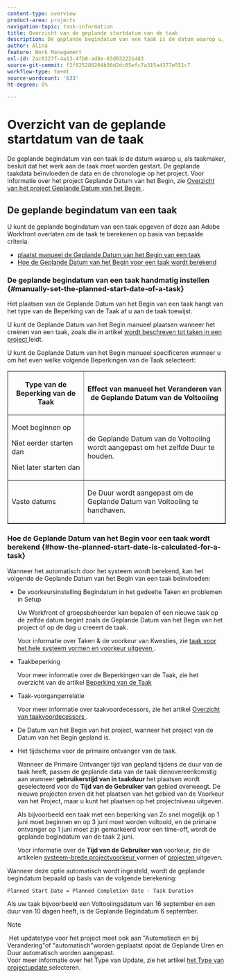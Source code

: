 ```yaml
---
content-type: overview
product-area: projects
navigation-topic: task-information
title: Overzicht van de geplande startdatum van de taak
description: De geplande begindatum van een taak is de datum waarop u, als taakmaker, besluit dat het werk aan de taak moet worden gestart. De geplande taakdata beïnvloeden de data en de chronologie op het project. Voor informatie over het project Geplande Datum van het Begin, zie Overzicht van de geplande Datum van het Begin van het project.
author: Alina
feature: Work Management
exl-id: 2ac6327f-4a13-4fb8-ad8e-03d032221483
source-git-commit: f2f825280204b56d2dc85efc7a315a4377e551c7
workflow-type: tm+mt
source-wordcount: '633'
ht-degree: 0%

---
```


# Overzicht van de geplande startdatum van de taak

De geplande begindatum van een taak is de datum waarop u, als taakmaker, besluit dat het werk aan de taak moet worden gestart. De geplande taakdata beïnvloeden de data en de chronologie op het project. Voor informatie over het project Geplande Datum van het Begin, zie [ Overzicht van het project Geplande Datum van het Begin ](../../../manage-work/projects/planning-a-project/project-planned-start-date.md).

## De geplande begindatum van een taak

U kunt de geplande begindatum van een taak opgeven of deze aan Adobe Workfront overlaten om de taak te berekenen op basis van bepaalde criteria. 

* [ plaatst manueel de Geplande Datum van het Begin van een taak ](#manually-set-the-planned-start-date-of-a-task)
* [Hoe de Geplande Datum van het Begin voor een taak wordt berekend](#how-the-planned-start-date-is-calculated-for-a-task)

### De geplande begindatum van een taak handmatig instellen {#manually-set-the-planned-start-date-of-a-task}

Het plaatsen van de Geplande Datum van het Begin van een taak hangt van het type van de Beperking van de Taak af u aan de taak toewijst. 

U kunt de Geplande Datum van het Begin manueel plaatsen wanneer het creëren van een taak, zoals die in artikel [ wordt beschreven tot taken in een project ](../../../manage-work/tasks/create-tasks/create-tasks-in-project.md) leidt.

U kunt de Geplande Datum van het Begin manueel specificeren wanneer u om het even welke volgende Beperkingen van de Taak selecteert: 

<table border="1" cellspacing="15" cellpadding="1"> 
 <col> 
 <col> 
 <thead> 
  <tr> 
   <th> <p><strong> Type van de Beperking van de Taak </strong> </p> </th> 
   <th> <p><strong> Effect van manueel het Veranderen van de Geplande Datum van de Voltooiing </strong> </p> </th> 
  </tr> 
 </thead> 
 <tbody> 
  <tr> 
   <td> <p>Moet beginnen op</p> <p>Niet eerder starten dan</p> <p>Niet later starten dan</p> </td> 
   <td> <p><span class="s1"> de Geplande Datum van de Voltooiing wordt aangepast om het zelfde Duur te houden.</span> </p> </td> 
  </tr> 
  <tr> 
   <td> <p>Vaste datums</p> </td> 
   <td> <p>De Duur wordt aangepast om de Geplande Datum van Voltooiing te handhaven.</p> </td> 
  </tr> 
 </tbody> 
</table>

### Hoe de Geplande Datum van het Begin voor een taak wordt berekend {#how-the-planned-start-date-is-calculated-for-a-task}

Wanneer het automatisch door het systeem wordt berekend, kan het volgende de Geplande Datum van het Begin van een taak beïnvloeden:

* De voorkeursinstelling Begindatum in het gedeelte Taken en problemen in Setup

  Uw Workfront of groepsbeheerder kan bepalen of een nieuwe taak op de zelfde datum begint zoals de Geplande Datum van het Begin van het project of op de dag u creeert de taak.

  Voor informatie over Taken &amp; de voorkeur van Kwesties, zie [ taak voor het hele systeem vormen en voorkeur uitgeven ](../../../administration-and-setup/set-up-workfront/configure-system-defaults/set-task-issue-preferences.md).

* Taakbeperking

  Voor meer informatie over de Beperkingen van de Taak, zie het overzicht van de artikel [ Beperking van de Taak ](../../../manage-work/tasks/task-constraints/task-constraint-overview.md)

* Taak-voorgangerrelatie

  Voor meer informatie over taakvoordecessors, zie het artikel [ Overzicht van taakvoordecessors ](../../../manage-work/tasks/use-prdcssrs/predecessors-overview.md).

* De Datum van het Begin van het project, wanneer het project van de Datum van het Begin gepland is.
* Het tijdschema voor de primaire ontvanger van de taak.

  Wanneer de Primaire Ontvanger tijd van gepland tijdens de duur van de taak heeft, passen de geplande data van de taak dienovereenkomstig aan wanneer **gebruikerstijd van in taakduur** het plaatsen wordt geselecteerd voor de **Tijd van de Gebruiker van** gebied overweegt. De nieuwe projecten erven dit het plaatsen van het gebied van de Voorkeur van het Project, maar u kunt het plaatsen op het projectniveau uitgeven.

  Als bijvoorbeeld een taak met een beperking van Zo snel mogelijk op 1 juni moet beginnen en op 3 juni moet worden voltooid, en de primaire ontvanger op 1 juni moet zijn gemarkeerd voor een time-off, wordt de geplande begindatum van de taak 2 juni.

  Voor informatie over de **Tijd van de Gebruiker van** voorkeur, zie de artikelen [ systeem-brede projectvoorkeur ](../../../administration-and-setup/set-up-workfront/configure-system-defaults/set-project-preferences.md) vormen of [ projecten ](../../../manage-work/projects/manage-projects/edit-projects.md) uitgeven.

Wanneer deze optie automatisch wordt ingesteld, wordt de geplande begindatum bepaald op basis van de volgende berekening: 

```
Planned Start Date = Planned Completion Date - Task Duration
```

Als uw taak bijvoorbeeld een Voltooiingsdatum van 16 september en een duur van 10 dagen heeft, is de Geplande Begindatum 6 september.

>[!NOTE]
>
> Het updatetype voor het project moet ook aan &quot;Automatisch en bij Verandering&quot;of &quot;automatisch&quot;worden geplaatst opdat de Geplande Uren en Duur automatisch worden aangepast.\
>Voor meer informatie over het Type van Update, zie het artikel [ het Type van projectupdate ](../../../manage-work/projects/manage-projects/select-project-update-type.md) selecteren.
